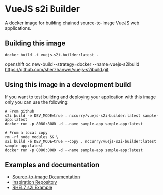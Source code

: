 # VueJS s2i Builder

A docker image for building chained source-to-image VueJS web applications.

## Building this image
```shell
docker build -t vuejs-s2i-builder:latest .
```
openshift
oc new-build --strategy=docker --name=vuejs-s2ibuild https://github.com/shenzhanwei/vuejs-s2ibuild.git
## Using this image in a development build

If you want to test building and deploying your application with this image only you can use the following:
```shell
# From github
s2i build -e DEV_MODE=true . nccurry/vuejs-s2i-builder:latest sample-app:latest
docker run -p 8080:8080 -d --name sample-app sample-app:latest

# From a local copy
rm -rf node_modules && \
s2i build -e DEV_MODE=true --copy . nccurry/vuejs-s2i-builder:latest sample-app:latest
docker run -p 8080:8080 -d --name sample-app sample-app:latest
```

## Examples and documentation

* [Source-to-image Documentation](https://github.com/openshift/source-to-image)
* [Inspiration Repository](https://github.com/nodeshift/centos7-s2i-nodejs)
* [RHEL7 s2i Example](https://access.redhat.com/containers/?tab=docker-file#/registry.access.redhat.com/rhscl/s2i-core-rhel7/images/1-47)
